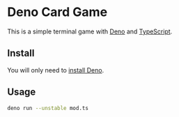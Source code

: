 # Deno Card Game

This is a simple terminal game with [Deno](https://deno.land) and
[TypeScript](https://www.typescriptlang.org).

## Install

You will only need to [install Deno](https://deno.land/#installation).

## Usage

```sh
deno run --unstable mod.ts
```
